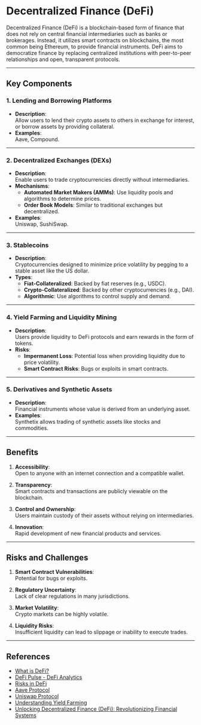 # **Decentralized Finance (DeFi)**

Decentralized Finance (DeFi) is a blockchain-based form of finance that does not rely on central financial intermediaries such as banks or brokerages. Instead, it utilizes smart contracts on blockchains, the most common being Ethereum, to provide financial instruments. DeFi aims to democratize finance by replacing centralized institutions with peer-to-peer relationships and open, transparent protocols.

---

## **Key Components**

### **1. Lending and Borrowing Platforms**
- **Description**:  
  Allow users to lend their crypto assets to others in exchange for interest, or borrow assets by providing collateral.  
- **Examples**:  
  Aave, Compound.  

---

### **2. Decentralized Exchanges (DEXs)**
- **Description**:  
  Enable users to trade cryptocurrencies directly without intermediaries.  
- **Mechanisms**:
  - **Automated Market Makers (AMMs)**: Use liquidity pools and algorithms to determine prices.  
  - **Order Book Models**: Similar to traditional exchanges but decentralized.  
- **Examples**:  
  Uniswap, SushiSwap.  

---

### **3. Stablecoins**
- **Description**:  
  Cryptocurrencies designed to minimize price volatility by pegging to a stable asset like the US dollar.  
- **Types**:
  - **Fiat-Collateralized**: Backed by fiat reserves (e.g., USDC).  
  - **Crypto-Collateralized**: Backed by other cryptocurrencies (e.g., DAI).  
  - **Algorithmic**: Use algorithms to control supply and demand.  

---

### **4. Yield Farming and Liquidity Mining**
- **Description**:  
  Users provide liquidity to DeFi protocols and earn rewards in the form of tokens.  
- **Risks**:
  - **Impermanent Loss**: Potential loss when providing liquidity due to price volatility.  
  - **Smart Contract Risks**: Bugs or exploits in smart contracts.  

---

### **5. Derivatives and Synthetic Assets**
- **Description**:  
  Financial instruments whose value is derived from an underlying asset.  
- **Examples**:  
  Synthetix allows trading of synthetic assets like stocks and commodities.  

---

## **Benefits**

1. **Accessibility**:  
   Open to anyone with an internet connection and a compatible wallet.  

2. **Transparency**:  
   Smart contracts and transactions are publicly viewable on the blockchain.  

3. **Control and Ownership**:  
   Users maintain custody of their assets without relying on intermediaries.  

4. **Innovation**:  
   Rapid development of new financial products and services.  

---

## **Risks and Challenges**

1. **Smart Contract Vulnerabilities**:  
   Potential for bugs or exploits.  

2. **Regulatory Uncertainty**:  
   Lack of clear regulations in many jurisdictions.  

3. **Market Volatility**:  
   Crypto markets can be highly volatile.  

4. **Liquidity Risks**:  
   Insufficient liquidity can lead to slippage or inability to execute trades.  

---

## **References**

- [What is DeFi?](https://ethereum.org/en/defi/)  
- [DeFi Pulse - DeFi Analytics](https://defipulse.com/)  
- [Risks in DeFi](https://consensys.net/blog/blockchain-explained/defi-security-risks-and-best-practices/)  
- [Aave Protocol](https://aave.com/)  
- [Uniswap Protocol](https://uniswap.org/)  
- [Understanding Yield Farming](https://www.coindesk.com/learn/what-is-yield-farming-defis-hottest-trend-explained/)  
- [Unlocking Decentralized Finance (DeFi): Revolutionizing Financial Systems](https://medium.com/novai-blockchain-101/unlocking-decentralized-finance-defi-revolutionizing-financial-systems-26e1e396dc69)  
